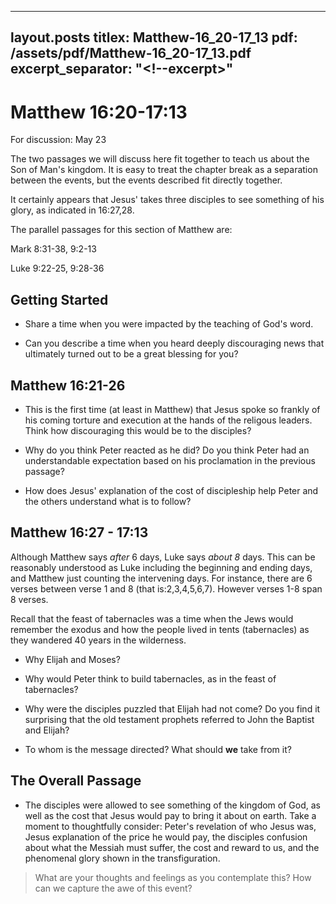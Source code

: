 
---
layout.posts
titlex: Matthew-16_20-17_13
pdf: /assets/pdf/Matthew-16_20-17_13.pdf
excerpt_separator: "<!--excerpt>"
---
# Matthew 16:20-17:13 

For discussion: May 23

The two passages we will discuss here fit together to teach us about the
Son of Man's kingdom. It is easy to treat the chapter break as a
separation between the events, but the events described fit directly
together.

It certainly appears that Jesus' takes three disciples to see something
of his glory, as indicated in 16:27,28.

The parallel passages for this section of Matthew are:

Mark 8:31-38, 9:2-13

Luke 9:22-25, 9:28-36

## **Getting Started**

-   Share a time when you were impacted by the teaching of God's word.

-   Can you describe a time when you heard deeply discouraging news that
    ultimately turned out to be a great blessing for you?

## **Matthew 16:21-26**

-   This is the first time (at least in Matthew) that Jesus spoke so
    frankly of his coming torture and execution at the hands of the
    religous leaders. Think how discouraging this would be to the
    disciples?

-   Why do you think Peter reacted as he did? Do you think Peter had an
    understandable expectation based on his proclamation in the previous
    passage?

-   How does Jesus' explanation of the cost of discipleship help Peter
    and the others understand what is to follow?

## **Matthew 16:27 - 17:13**

Although Matthew says *after* 6 days, Luke says *about 8* days. This can
be reasonably understood as Luke including the beginning and ending
days, and Matthew just counting the intervening days. For instance,
there are 6 verses between verse 1 and 8 (that is:2,3,4,5,6,7). However
verses 1-8 span 8 verses.

Recall that the feast of tabernacles was a time when the Jews would
remember the exodus and how the people lived in tents (tabernacles) as
they wandered 40 years in the wilderness.

-   Why Elijah and Moses?

-   Why would Peter think to build tabernacles, as in the feast of
    tabernacles?

-   Why were the disciples puzzled that Elijah had not come? Do you find
    it surprising that the old testament prophets referred to John the
    Baptist and Elijah?

-   To whom is the message directed? What should **we** take from it?

## **The Overall Passage**

-   The disciples were allowed to see something of the kingdom of God,
    as well as the cost that Jesus would pay to bring it about on earth.
    Take a moment to thoughtfully consider: Peter's revelation of who
    Jesus was, Jesus explanation of the price he would pay, the
    disciples confusion about what the Messiah must suffer, the cost and
    reward to us, and the phenomenal glory shown in the transfiguration.

> What are your thoughts and feelings as you contemplate this? How can
> we capture the awe of this event?
